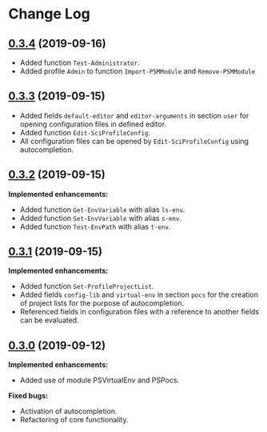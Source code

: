 # Change Log

## [0.3.4](https://github.com/wbrandenburger/SCiProfile/tree/0.3.4) (2019-09-16)

- Added function `Test-Administrator`.
- Added profile `Admin` to function `Import-PSMModule` and `Remove-PSMModule`

## [0.3.3](https://github.com/wbrandenburger/SCiProfile/tree/0.3.3) (2019-09-15)

- Added fields `default-editor` and `editor-arguments` in section `user` for opening configuration files in defined editor.
- Added function `Edit-SciProfileConfig`.
- All configuration files can be opened by `Edit-SciProfileConfig` using autocompletion.

## [0.3.2](https://github.com/wbrandenburger/SCiProfile/tree/0.3.2) (2019-09-15)

**Implemented enhancements:**

- Added function `Get-EnvVariable` with alias `ls-env`.
- Added function `Set-EnvVariable` with alias `s-env`.
- Added function `Test-EnvPath` with alias `t-env`.

## [0.3.1](https://github.com/wbrandenburger/SCiProfile/tree/0.3.1) (2019-09-15)

**Implemented enhancements:**

- Added function `Set-ProfileProjectList`.
- Added fields `config-lib` and `virtual-env` in section `pocs` for the creation of project lists for the purpose of autocompletion.
- Referenced fields in configuration files with a reference to another fields can be evaluated.

## [0.3.0](https://github.com/wbrandenburger/SCiProfile/tree/0.3.0) (2019-09-12)

**Implemented enhancements:**

- Added use of module PSVirtualEnv and PSPocs.

**Fixed bugs:**

- Activation of autocompletion.
- Refactoring of core functionality.
